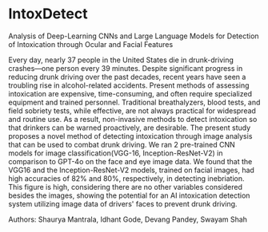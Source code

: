 # IntoxDetect
Analysis of Deep-Learning CNNs and Large Language Models for Detection of Intoxication through Ocular and Facial Features

Every day, nearly 37 people in the United States die in drunk-driving crashes—one person every 39 minutes. Despite significant progress in reducing drunk driving over the past decades, recent years have seen a troubling rise in alcohol-related accidents. Present methods of assessing intoxication are expensive, time-consuming, and often require specialized equipment and trained personnel. Traditional breathalyzers, blood tests, and field sobriety tests, while effective, are not always practical for widespread and routine use. As a result, non-invasive methods to detect intoxication so that drinkers can be warned proactively, are desirable. The present study proposes a novel method of detecting intoxication through image analysis that can be used to combat drunk driving.  We ran 2 pre-trained CNN models for image classification(VGG-16, Inception-ResNet-V2) in comparison to GPT-4o on the face and eye image data. We found that the VGG16 and the Inception-ResNet-V2 models, trained on facial images, had high accuracies of 82% and 80%, respectively, in detecting inebriation.  This figure is high, considering there are no other variables considered besides the images, showing the potential for an AI intoxication detection system utilizing image data of drivers' faces to prevent drunk driving.

Authors: Shaurya Mantrala, Idhant Gode, Devang Pandey, Swayam Shah
